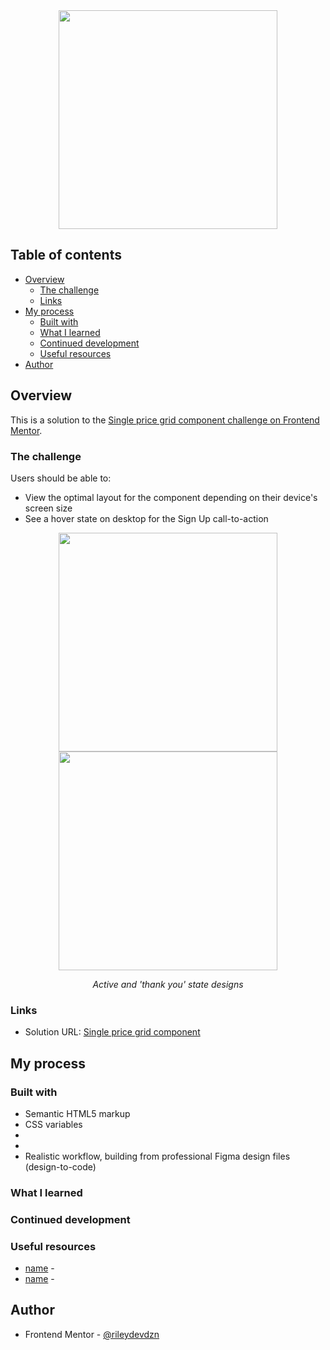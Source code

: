 <div align="center">
  <img 
    src=""
    alt=""
    height="350px">
</div>

## Table of contents

- [Overview](#overview)
  - [The challenge](#the-challenge)
  - [Links](#links)
- [My process](#my-process)
  - [Built with](#built-with)
  - [What I learned](#what-i-learned)
  - [Continued development](#continued-development)
  - [Useful resources](#useful-resources)
- [Author](#author)

## Overview

This is a solution to the [Single price grid component challenge on Frontend Mentor](https://www.frontendmentor.io/challenges/single-price-grid-component-5ce41129d0ff452fec5abbbc).

### The challenge

Users should be able to:

- View the optimal layout for the component depending on their device's screen size
- See a hover state on desktop for the Sign Up call-to-action

<div align="center">
  <img
    src=""
    alt=""
    height="350px">
  <img 
    src=""
    alt=""
    height="350px">
  <p><em>Active and 'thank you' state designs</em></p>
</div>

### Links

- Solution URL: [Single price grid component]()

## My process

### Built with

- Semantic HTML5 markup
- CSS variables
- 
- 
- Realistic workflow, building from professional Figma design files (design-to-code) 

### What I learned



### Continued development

 

### Useful resources

- [name]() - 
- [name]() -

## Author

- Frontend Mentor - [@rileydevdzn](https://www.frontendmentor.io/profile/rileydevdzn)
